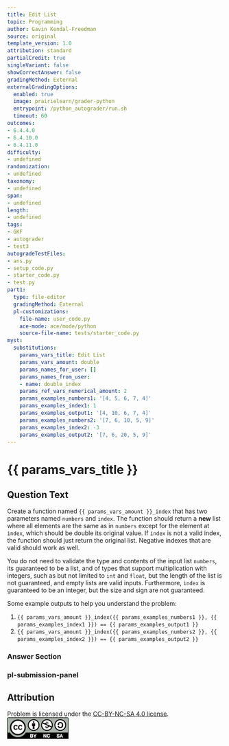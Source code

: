 ```yaml
---
title: Edit List
topic: Programming
author: Gavin Kendal-Freedman
source: original
template_version: 1.0
attribution: standard
partialCredit: true
singleVariant: false
showCorrectAnswer: false
gradingMethod: External
externalGradingOptions:
  enabled: true
  image: prairielearn/grader-python
  entrypoint: /python_autograder/run.sh
  timeout: 60
outcomes:
- 6.4.4.0
- 6.4.10.0
- 6.4.11.0
difficulty:
- undefined
randomization:
- undefined
taxonomy:
- undefined
span:
- undefined
length:
- undefined
tags:
- GKF
- autograder
- test3
autogradeTestFiles:
- ans.py
- setup_code.py
- starter_code.py
- test.py
part1:
  type: file-editor
  gradingMethod: External
  pl-customizations:
    file-name: user_code.py
    ace-mode: ace/mode/python
    source-file-name: tests/starter_code.py
myst:
  substitutions:
    params_vars_title: Edit List
    params_vars_amount: double
    params_names_for_user: []
    params_names_from_user:
    - name: double_index
    params_ref_vars_numerical_amount: 2
    params_examples_numbers1: '[4, 5, 6, 7, 4]'
    params_examples_index1: 1
    params_examples_output1: '[4, 10, 6, 7, 4]'
    params_examples_numbers2: '[7, 6, 10, 5, 9]'
    params_examples_index2: -3
    params_examples_output2: '[7, 6, 20, 5, 9]'
---
```

# {{ params_vars_title }}

## Question Text

Create a function named `{{ params_vars_amount }}_index` that has two parameters named `numbers` and `index`.
The function should return a **new** list where all elements are the same as in `numbers` except for the element at `index`, which should be double its original value.
If `index` is not a valid index, the function should just return the original list. Negative indexes that are valid should work as well.

You do not need to validate the type and contents of the input list `numbers`, its guaranteed to be a list, and of types that support multiplication with integers, such as but not limited to `int` and `float`, but the length of the list is not guaranteed, and empty lists are valid inputs. Furthermore, `index` is guaranteed to be an integer, but the size and sign are not guaranteed.

Some example outputs to help you understand the problem:

1. `{{ params_vars_amount }}_index({{ params_examples_numbers1 }}, {{ params_examples_index1 }}) == {{ params_examples_output1 }}`
1. `{{ params_vars_amount }}_index({{ params_examples_numbers2 }}, {{ params_examples_index2 }}) == {{ params_examples_output2 }}`

### Answer Section

### pl-submission-panel

<pl-external-grader-results></pl-external-grader-results>
<pl-file-preview></pl-file-preview>

## Attribution

Problem is licensed under the [CC-BY-NC-SA 4.0 license](https://creativecommons.org/licenses/by-nc-sa/4.0/).<br> ![The Creative Commons 4.0 license requiring attribution-BY, non-commercial-NC, and share-alike-SA license.](https://raw.githubusercontent.com/firasm/bits/master/by-nc-sa.png)